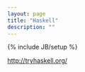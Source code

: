```yaml
---
layout: page
title: "Haskell"
description: ""
---
```

{% include JB/setup %}



<http://tryhaskell.org/>